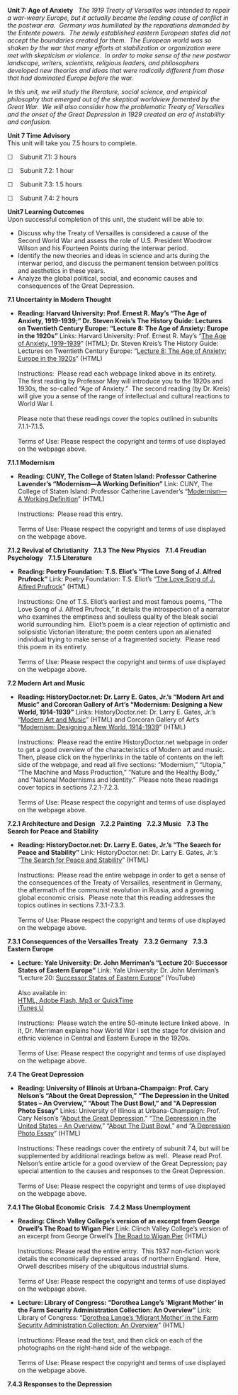 **Unit 7: Age of Anxiety** <span id="7"></span> 
*The 1919 Treaty of Versailles was intended to repair a war-weary
Europe, but it actually became the leading cause of conflict in the
postwar era.  Germany was humiliated by the reparations demanded by the
Entente powers.  The newly established eastern European states did not
accept the boundaries created for them.  The European world was so
shaken by the war that many efforts at stabilization or organization
were met with skepticism or violence.  In order to make sense of the new
postwar landscape, writers, scientists, religious leaders, and
philosophers developed new theories and ideas that were radically
different from those that had dominated Europe before the war.*  
  
 *In this unit, we will study the literature, social science, and
empirical philosophy that emerged out of the skeptical worldview
fomented by the Great War.  We will also consider how the problematic
Treaty of Versailles and the onset of the Great Depression in 1929
created an era of instability and confusion.*

**Unit 7 Time Advisory**  
This unit will take you 7.5 hours to complete.

☐    Subunit 7.1: 3 hours  
  
 ☐    Subunit 7.2: 1 hour  
  
 ☐    Subunit 7.3: 1.5 hours  
  
 ☐    Subunit 7.4: 2 hours

**Unit7 Learning Outcomes**  
Upon successful completion of this unit, the student will be able to:

-   Discuss why the Treaty of Versailles is considered a cause of the
    Second World War and assess the role of U.S. President Woodrow
    Wilson and his Fourteen Points during the interwar period.
-   Identify the new theories and ideas in science and arts during the
    interwar period, and discuss the permanent tension between politics
    and aesthetics in these years.
-   Analyze the global political, social, and economic causes and
    consequences of the Great Depression.

**7.1 Uncertainty in Modern Thought** <span id="7.1"></span> 
-   **Reading: Harvard University: Prof. Ernest R. May’s “The Age of
    Anxiety, 1919-1939;” Dr. Steven Kreis’s The History Guide: Lectures
    on Twentieth Century Europe: “Lecture 8: The Age of Anxiety: Europe
    in the 1920s”**
    Links: Harvard University: Prof. Ernest R. May’s “[The Age of
    Anxiety,
    1919-1939](http://staff.gps.edu/mines/age%20of%20anxiety%20-%20overview.htm)”
    (HTML); Dr. Steven Kreis’s The History Guide: Lectures on Twentieth
    Century Europe: “[Lecture 8: The Age of Anxiety: Europe in the
    1920s](http://www.historyguide.org/europe/lecture8.html)” (HTML)  
        
     Instructions:  Please read each webpage linked above in its
    entirety.  The first reading by Professor May will introduce you to
    the 1920s and 1930s, the so-called “Age of Anxiety.”  The second
    reading (by Dr. Kreis) will give you a sense of the range of
    intellectual and cultural reactions to World War I.   
        
     Please note that these readings cover the topics outlined in
    subunits 7.1.1-7.1.5.  
        
     Terms of Use: Please respect the copyright and terms of use
    displayed on the webpage above.

**7.1.1 Modernism** <span id="7.1.1"></span> 
-   **Reading: CUNY, The College of Staten Island: Professor Catherine
    Lavender’s “Modernism—A Working Definition”**
    Link: CUNY, The College of Staten Island: Professor Catherine
    Lavender’s “[Modernism—A Working
    Definition](https://web.archive.org/web/20130517122229/http://www.library.csi.cuny.edu/dept/history/lavender/moddef.html)”
    (HTML)  
        
     Instructions:  Please read this entry.  
        
     Terms of Use: Please respect the copyright and terms of use
    displayed on the webpage above.

**7.1.2 Revival of Christianity** <span id="7.1.2"></span> 
**7.1.3 The New Physics** <span id="7.1.3"></span> 
**7.1.4 Freudian Psychology** <span id="7.1.4"></span> 
**7.1.5 Literature** <span id="7.1.5"></span> 
-   **Reading: Poetry Foundation: T.S. Eliot’s “The Love Song of J.
    Alfred Prufrock”**
    Link: Poetry Foundation: T.S. Eliot’s “[The Love Song of J. Alfred
    Prufrock](http://www.poetryfoundation.org/poetrymagazine/poem/173476)”
    (HTML)  
        
     Instructions: One of T.S. Eliot’s earliest and most famous poems,
    “The Love Song of J. Alfred Prufrock,” it details the introspection
    of a narrator who examines the emptiness and soulless quality of the
    bleak social world surrounding him.  Eliot’s poem is a clear
    rejection of optimistic and solipsistic Victorian literature; the
    poem centers upon an alienated individual trying to make sense of a
    fragmented society.  Please read this poem in its entirety.  
        
     Terms of Use: Please respect the copyright and terms of use
    displayed on the webpage above.

**7.2 Modern Art and Music** <span id="7.2"></span> 
-   **Reading: HistoryDoctor.net: Dr. Larry E. Gates, Jr.’s “Modern Art
    and Music” and Corcoran Gallery of Art’s “Modernism: Designing a New
    World, 1914-1939”**
    Links: HistoryDoctor.net: Dr. Larry E. Gates, Jr.’s “[Modern Art and
    Music](http://www.historydoctor.net/Advanced%20Placement%20European%20History/Notes/modern_art_and_music.htm)”
    (HTML) and Corcoran Gallery of Art’s “[Modernism: Designing a New
    World, 1914-1939](http://www.corcoran.org/modernism/index.htm)”
    (HTML)  
        
     Instructions:  Please read the entire HistoryDoctor.net webpage in
    order to get a good overview of the characteristics of Modern art
    and music.  Then, please click on the hyperlinks in the table of
    contents on the left side of the webpage, and read all five
    sections: “Modernism,” “Utopia,” “The Machine and Mass Production,”
    “Nature and the Healthy Body,” and “National Modernisms and
    Identity.”  Please note these readings cover topics in sections
    7.2.1-7.2.3.  
        
     Terms of Use: Please respect the copyright and terms of use
    displayed on the webpage above.

**7.2.1 Architecture and Design** <span id="7.2.1"></span> 
**7.2.2 Painting** <span id="7.2.2"></span> 
**7.2.3 Music** <span id="7.2.3"></span> 
**7.3 The Search for Peace and Stability** <span id="7.3"></span> 
-   **Reading: HistoryDoctor.net: Dr. Larry E. Gates, Jr.’s “The Search
    for Peace and Stability”**
    Link: HistoryDoctor.net: Dr. Larry E. Gates, Jr.’s “[The Search for
    Peace and
    Stability](http://www.historydoctor.net/Advanced%20Placement%20European%20History/Notes/search_for_peace_and_stability.htm)”
    (HTML)  
        
     Instructions:  Please read the entire webpage in order to get a
    sense of the consequences of the Treaty of Versailles, resentment in
    Germany, the aftermath of the communist revolution in Russia, and a
    growing global economic crisis.  Please note that this reading
    addresses the topics outlines in sections 7.3.1-7.3.3.  
        
     Terms of Use: Please respect the copyright and terms of use
    displayed on the webpage above.

**7.3.1 Consequences of the Versailles Treaty** <span
id="7.3.1"></span> 
**7.3.2 Germany** <span id="7.3.2"></span> 
**7.3.3 Eastern Europe** <span id="7.3.3"></span> 
-   **Lecture: Yale University: Dr. John Merriman’s “Lecture 20:
    Successor States of Eastern Europe”**
    Link: Yale University: Dr. John Merriman’s “Lecture 20: [Successor
    States of Eastern
    Europe](http://www.youtube.com/watch?v=mLHme-oW-rA&feature=channel)”
    (YouTube)  
        
     Also available in:  
     [HTML, Adobe Flash, Mp3 or
    QuickTime](http://oyc.yale.edu/history/hist-202/lecture-20)[  
     iTunes
    U](http://itunes.apple.com/us/podcast/20-successor-states-eastern/id341651047?i=63752154)  
        
     Instructions:  Please watch the entire 50-minute lecture linked
    above.  In it, Dr. Merriman explains how World War I set the stage
    for division and ethnic violence in Central and Eastern Europe in
    the 1920s.  
        
     Terms of Use: Please respect the copyright and terms of use
    displayed on the webpage above.

**7.4 The Great Depression** <span id="7.4"></span> 
-   **Reading: University of Illinois at Urbana-Champaign: Prof. Cary
    Nelson’s “About the Great Depression,” “The Depression in the United
    States – An Overview,” “About The Dust Bowl,” and “A Depression
    Photo Essay”**
    Links: University of Illinois at Urbana-Champaign: Prof. Cary
    Nelson’s “[About the Great
    Depression](http://www.english.illinois.edu/maps/depression/about.htm),”
    “[The Depression in the United States – An
    Overview](http://www.english.illinois.edu/maps/depression/overview.htm),”
    “[About The Dust
    Bowl](http://www.english.illinois.edu/maps/depression/dustbowl.htm),”
    and “[A Depression Photo
    Essay](http://www.english.illinois.edu/maps/depression/photoessay.htm)”
    (HTML)  
        
     Instructions: These readings cover the entirety of subunit 7.4, but
    will be supplemented by additional readings below as well.  Please
    read Prof. Nelson’s entire article for a good overview of the Great
    Depression; pay special attention to the causes and responses to the
    Great Depression.  
        
     Terms of Use: Please respect the copyright and terms of use
    displayed on the webpage above.

**7.4.1 The Global Economic Crisis** <span id="7.4.1"></span> 
**7.4.2 Mass Unemployment** <span id="7.4.2"></span> 
-   **Reading: Clinch Valley College’s version of an excerpt from George
    Orwell’s The Road to Wigan Pier**
    Link: Clinch Valley College’s version of an excerpt from George
    Orwell’s [The Road to Wigan
    Pier](http://web.archive.org/web/19980116133529/http://pluto.clinch.edu/history/wciv2/civ2ref/wigan.htm)
    (HTML)  
        
     Instructions: Please read the entire entry.  This 1937 non-fiction
    work details the economically depressed areas of northern England. 
    Here, Orwell describes misery of the ubiquitous industrial slums.  
        
     Terms of Use: Please respect the copyright and terms of use
    displayed on the webpage above.

-   **Lecture: Library of Congress: “Dorothea Lange’s ‘Migrant Mother’
    in the Farm Security Administration Collection: An Overview”**
    Link:  Library of Congress: “[Dorothea Lange’s ‘Migrant Mother’ in
    the Farm Security Administration Collection: An
    Overview](http://www.loc.gov/rr/print/list/128_migm.html)” (HTML)  
        
     Instructions: Please read the text, and then click on each of the
    photographs on the right-hand side of the webpage.  
        
     Terms of Use: Please respect the copyright and terms of use
    displayed on the webpage above.

**7.4.3 Responses to the Depression** <span id="7.4.3"></span> 
